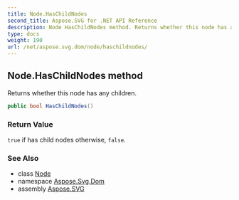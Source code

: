 ```yaml
---
title: Node.HasChildNodes
second_title: Aspose.SVG for .NET API Reference
description: Node HasChildNodes method. Returns whether this node has any children
type: docs
weight: 190
url: /net/aspose.svg.dom/node/haschildnodes/
---
```

## Node.HasChildNodes method

Returns whether this node has any children.

```csharp
public bool HasChildNodes()
```

### Return Value

`true` if has child nodes otherwise, `false`.

### See Also

* class [Node](../)
* namespace [Aspose.Svg.Dom](../../../aspose.svg.dom/)
* assembly [Aspose.SVG](../../../)
